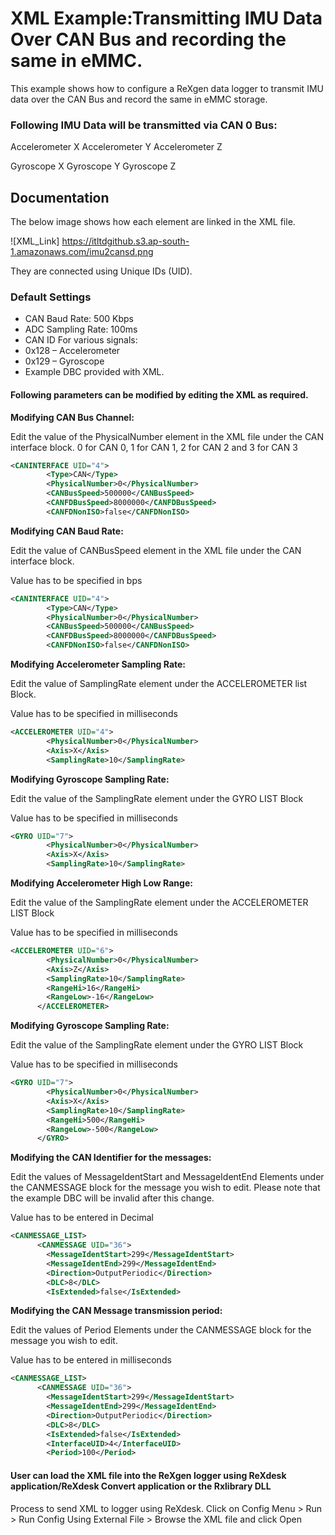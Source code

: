 # XML Example:Transmitting IMU Data Over CAN Bus and recording the same in eMMC.

This example shows how to configure a ReXgen data logger to transmit IMU data over the CAN Bus and record the same in eMMC storage.

### Following IMU Data will be transmitted via CAN 0 Bus:

Accelerometer X
Accelerometer Y
Accelerometer Z

Gyroscope X
Gyroscope Y
Gyroscope Z


## Documentation

The below image shows how each element are linked in the XML file.

![XML\_Link] https://itltdgithub.s3.ap-south-1.amazonaws.com/imu2cansd.png

They are connected using Unique IDs (UID).

### Default Settings

* CAN Baud Rate: 500 Kbps
* ADC Sampling Rate: 100ms
* CAN ID For various signals:
* 0x128 – Accelerometer
* 0x129 – Gyroscope
* Example DBC provided with XML.

#### Following parameters can be modified by editing the XML as required.

**Modifying CAN Bus Channel:**

Edit the value of the PhysicalNumber element in the XML file under the CAN interface block.
0 for CAN 0, 1 for CAN 1, 2 for CAN 2 and 3 for CAN 3

```xml
<CANINTERFACE UID="4">
        <Type>CAN</Type>
        <PhysicalNumber>0</PhysicalNumber>
        <CANBusSpeed>500000</CANBusSpeed>
        <CANFDBusSpeed>8000000</CANFDBusSpeed>
        <CANFDNonISO>false</CANFDNonISO>
```

**Modifying CAN Baud Rate:**

Edit the value of CANBusSpeed element in the XML file under the CAN interface block. 

Value has to be specified in bps

```xml
<CANINTERFACE UID="4">
        <Type>CAN</Type>
        <PhysicalNumber>0</PhysicalNumber>
        <CANBusSpeed>500000</CANBusSpeed>
        <CANFDBusSpeed>8000000</CANFDBusSpeed>
        <CANFDNonISO>false</CANFDNonISO>
```

**Modifying Accelerometer Sampling Rate:**

Edit the value of SamplingRate element under the ACCELEROMETER list Block.

Value has to be specified in milliseconds

```xml
<ACCELEROMETER UID="4">
        <PhysicalNumber>0</PhysicalNumber>
        <Axis>X</Axis>
        <SamplingRate>10</SamplingRate>
```

**Modifying Gyroscope Sampling Rate:**

Edit the value of the SamplingRate element under the GYRO LIST Block

Value has to be specified in milliseconds

```xml
<GYRO UID="7">
        <PhysicalNumber>0</PhysicalNumber>
        <Axis>X</Axis>
        <SamplingRate>10</SamplingRate>
```

**Modifying Accelerometer High Low Range:**

Edit the value of the SamplingRate element under the ACCELEROMETER LIST Block

Value has to be specified in milliseconds

```xml
<ACCELEROMETER UID="6">
        <PhysicalNumber>0</PhysicalNumber>
        <Axis>Z</Axis>
        <SamplingRate>10</SamplingRate>
        <RangeHi>16</RangeHi>
        <RangeLow>-16</RangeLow>
      </ACCELEROMETER>
```
**Modifying Gyroscope Sampling Rate:**

Edit the value of the SamplingRate element under the GYRO LIST Block

Value has to be specified in milliseconds

```xml
<GYRO UID="7">
        <PhysicalNumber>0</PhysicalNumber>
        <Axis>X</Axis>
        <SamplingRate>10</SamplingRate>
        <RangeHi>500</RangeHi>
        <RangeLow>-500</RangeLow>
      </GYRO>
```
**Modifying the CAN Identifier for the messages:**

Edit the values of MessageIdentStart and MessageIdentEnd Elements under the CANMESSAGE block for the message you wish to edit. Please note that the example DBC will be invalid after this change.

Value has to be entered in Decimal

```xml
<CANMESSAGE_LIST>
      <CANMESSAGE UID="36">
        <MessageIdentStart>299</MessageIdentStart>
        <MessageIdentEnd>299</MessageIdentEnd>
        <Direction>OutputPeriodic</Direction>
        <DLC>8</DLC>
        <IsExtended>false</IsExtended>
```
**Modifying the CAN Message transmission period:**

Edit the values of Period Elements under the CANMESSAGE block for the message you wish to edit.

Value has to be entered in milliseconds

```xml
<CANMESSAGE_LIST>
      <CANMESSAGE UID="36">
        <MessageIdentStart>299</MessageIdentStart>
        <MessageIdentEnd>299</MessageIdentEnd>
        <Direction>OutputPeriodic</Direction>
        <DLC>8</DLC>
        <IsExtended>false</IsExtended>
        <InterfaceUID>4</InterfaceUID>
        <Period>100</Period>
```

#### User can load the XML file into the ReXgen logger using ReXdesk application/ReXdesk Convert application or the Rxlibrary DLL

Process to send XML to logger using ReXdesk. Click on Config Menu > Run > Run Config Using External File > Browse the XML file and click Open

